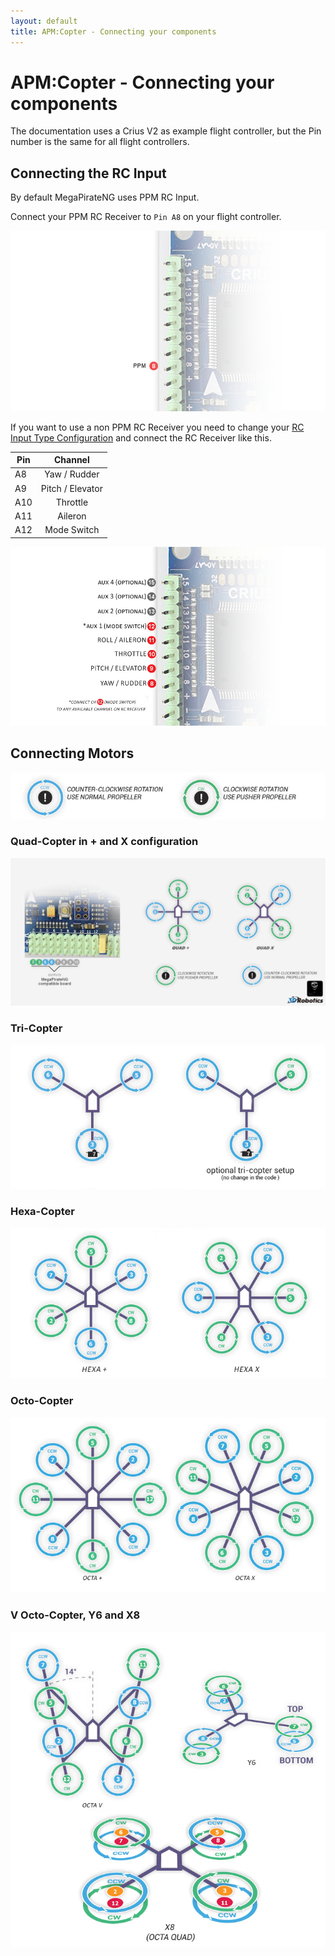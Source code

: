 ```yaml
---
layout: default
title: APM:Copter - Connecting your components
---
```


# APM:Copter - Connecting your components

The documentation uses a Crius V2 as example flight controller,
but the Pin number is the same for all flight controllers.

## Connecting the RC Input

By default MegaPirateNG uses PPM RC Input.

Connect your PPM RC Receiver to ```Pin A8``` on your flight controller.

![RC Channels no PPM](../images/connecting_components_rcchannels_ppm.png)

If you want to use a non PPM RC Receiver you need to change your [RC Input Type Configuration](general_configuration#rc_input_type_configuration)
and connect the RC Receiver like this.

| Pin  | Channel          |
| -----|:----------------:|
| A8   | Yaw / Rudder     |
| A9   | Pitch / Elevator |
| A10  | Throttle         |
| A11  | Aileron          |
| A12  | Mode Switch      |

![RC Channels](../images/connecting_components_copter_rcchannels.png)

## Connecting Motors

![Rotation informations](../images/connecting_components_copter_motors_rotation.png)

### Quad-Copter in + and X configuration
![Motor for Quad Copter](../images/connecting_components_copter_motors_quad.png)

### Tri-Copter
![Motor and Servo for Tri Copter](../images/connecting_components_copter_motors_tri.png)

### Hexa-Copter
![Motor for Hexa Copter](../images/connecting_components_copter_motors_hexa.png)

### Octo-Copter
![Motor for Octo Copter](../images/connecting_components_copter_motors_octo.png)

### V Octo-Copter, Y6 and X8
![Motor for Octo Copter](../images/connecting_components_copter_motors_special.png)